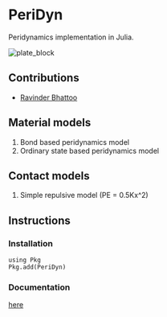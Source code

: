 # PeriDyn
Peridynamics implementation in Julia.


![plate_block](/resources/plate_block.gif)

## Contributions
- [Ravinder Bhattoo](https://github.com/ravinderbhattoo)


## Material models
1. Bond based peridynamics model
2. Ordinary state based peridynamics model


## Contact models
1. Simple repulsive model (PE = 0.5Kx^2)


## Instructions

### Installation
```
using Pkg
Pkg.add(PeriDyn)
```

### Documentation
[here]('http://PeriDyn.github.io/')
